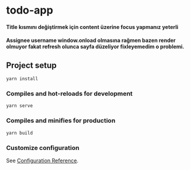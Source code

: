 # todo-app

#### Title kısmını değiştirmek için content üzerine focus yapmanız yeterli 
#### Assignee username window.onload olmasına rağmen bazen render olmuyor fakat refresh olunca sayfa düzeliyor fixleyemedim o problemi.


## Project setup
```
yarn install
```

### Compiles and hot-reloads for development
```
yarn serve
```

### Compiles and minifies for production
```
yarn build
```

### Customize configuration
See [Configuration Reference](https://cli.vuejs.org/config/).
